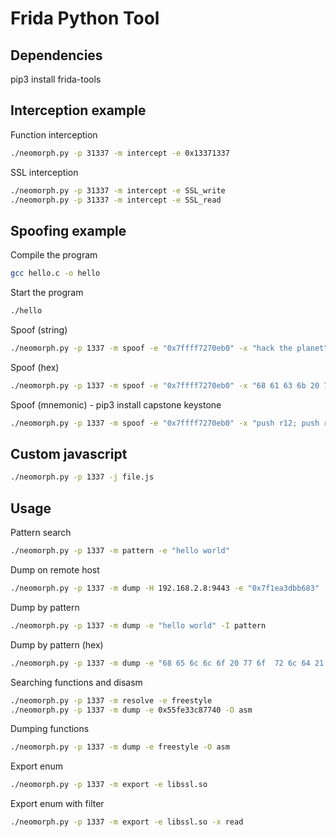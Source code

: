 # Frida Python Tool



## Dependencies
pip3 install frida-tools



## Interception example
Function interception
```sh
./neomorph.py -p 31337 -m intercept -e 0x13371337
````

SSL interception
```sh
./neomorph.py -p 31337 -m intercept -e SSL_write
./neomorph.py -p 31337 -m intercept -e SSL_read
```



## Spoofing example
Compile the program
```sh
gcc hello.c -o hello
```
Start the program
```sh
./hello
```
Spoof (string)
```sh
./neomorph.py -p 1337 -m spoof -e "0x7ffff7270eb0" -x "hack the planet"
```
Spoof (hex)
```sh
./neomorph.py -p 1337 -m spoof -e "0x7ffff7270eb0" -x "68 61 63 6b 20 74 68 65  20 70 6c 61 6e 65 74 00"
```

Spoof (mnemonic) - pip3 install capstone keystone
```sh
./neomorph.py -p 1337 -m spoof -e "0x7ffff7270eb0" -x "push r12; push r9; push r10; push rax; pop r12; pop rbx; push rax; mov eax, 0" -I asm -O asm
```



## Custom javascript
```sh
./neomorph.py -p 1337 -j file.js
```



## Usage
Pattern search
```sh
./neomorph.py -p 1337 -m pattern -e "hello world"
```

Dump on remote host
```sh
./neomorph.py -p 1337 -m dump -H 192.168.2.8:9443 -e "0x7f1ea3dbb683"
```

Dump by pattern
```sh
./neomorph.py -p 1337 -m dump -e "hello world" -I pattern
```

Dump by pattern (hex)
```sh
./neomorph.py -p 1337 -m dump -e "68 65 6c 6c 6f 20 77 6f  72 6c 64 21 21 21 21 00"
```

Searching functions and disasm
```sh
./neomorph.py -p 1337 -m resolve -e freestyle
./neomorph.py -p 1337 -m dump -e 0x55fe33c87740 -O asm
```

Dumping functions
```sh
./neomorph.py -p 1337 -m dump -e freestyle -O asm
```

Export enum
```sh
./neomorph.py -p 1337 -m export -e libssl.so
```

Export enum with filter
```sh
./neomorph.py -p 1337 -m export -e libssl.so -x read
```
